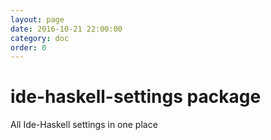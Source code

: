 ```yaml
---
layout: page
date: 2016-10-21 22:00:00
category: doc
order: 0
---
```


# ide-haskell-settings package

All Ide-Haskell settings in one place
